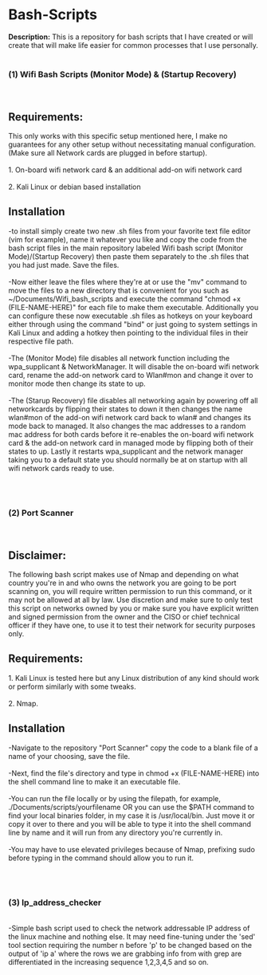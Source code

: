 # Bash-Scripts
<b>Description:</b> This is a repository for bash scripts that I have created or will create that will make life easier for common processes that I use personally.
<br><br>
<h3> (1) Wifi Bash Scripts (Monitor Mode) & (Startup Recovery)</h3>
<br>
<h2> Requirements: </h2>
This only works with this specific setup mentioned here, I make no guarantees for any other setup without necessitating manual configuration. (Make sure all Network cards are plugged in before startup).
<br><br>
1. On-board wifi network card & an additional add-on wifi network card
<br><br>
2. Kali Linux or debian based installation
<br>
<h2> Installation </h2>
-to install simply create two new .sh files from your favorite text file editor (vim for example), name it whatever you like and copy the code from the bash script files in the main repository labeled Wifi bash script (Monitor Mode)/(Startup Recovery) then paste them separately to the .sh files that you had just made. Save the files.
<br><br>
-Now either leave the files where they're at or use the "mv" command to move the files to a new directory that is convenient for you such as ~/Documents/Wifi_bash_scripts and execute the command "chmod +x (FILE-NAME-HERE)" for each file to make them executable. Additionally you can configure these now executable .sh files as hotkeys on your keyboard either through using the command "bind" or just going to system settings in Kali Linux and adding a hotkey then pointing to the individual files in their respective file path.
<br><br>
-The (Monitor Mode) file disables all network function including the wpa_supplicant & NetworkManager. It will disable the on-board wifi network card, rename the add-on network card to Wlan#mon and change it over to monitor mode then change its state to up.
<br><br>
-The (Starup Recovery) file disables all networking again by powering off all networkcards by flipping their states to down it then changes the name wlan#mon of the add-on wifi network card back to wlan# and changes its mode back to managed. It also changes the mac addresses to a random mac address for both cards before it re-enables the on-board wifi network card & the add-on network card in managed mode by flipping both of their states to up. Lastly it restarts wpa_supplicant and the network manager taking you to a default state you should normally be at on startup with all wifi network cards ready to use.

<br><br>
<h3> (2) Port Scanner </h3>
<br>
<h2> Disclaimer: </h2>
The following bash script makes use of Nmap and depending on what country you're in and who owns the network you are going to be port scanning on, you will require written permission to run this command, or it may not be allowed at all by law. Use discretion and make sure to only test this script on networks owned by you or make sure you have explicit written and signed permission from the owner and the CISO or chief technical officer if they have one, to use it to test their network for security purposes only.
<h2> Requirements: </h2>
1. Kali Linux is tested here but any Linux distribution of any kind should work or perform similarly with some tweaks.
<br><br>
2. Nmap.
<br>
<h2> Installation </h2>
-Navigate to the repository "Port Scanner" copy the code to a blank file of a name of your choosing, save the file.
<br><br>
-Next, find the file's directory and type in chmod +x (FILE-NAME-HERE) into the shell command line to make it an executable file.
<br><br>
-You can run the file locally or by using the filepath, for example, ./Documents/scripts/yourfilename OR you can use the $PATH command to find your local binaries folder, in my case it is /usr/local/bin. Just move it or copy it over to there and you will be able to type it into the shell command line by name and it will run from any directory you're currently in.
<br><br>
-You may have to use elevated privileges because of Nmap, prefixing sudo before typing in the command should allow you to run it.

<br><br>
<h3> (3) Ip_address_checker </h3>
<br>
-Simple bash script used to check the network addressable IP address of the linux machine and nothing else. It may need fine-tuning under the 'sed' tool section requiring the number n before 'p' to be changed based on the output of 'ip a' where the rows we are grabbing info from with grep are differentiated in the increasing sequence 1,2,3,4,5 and so on.
